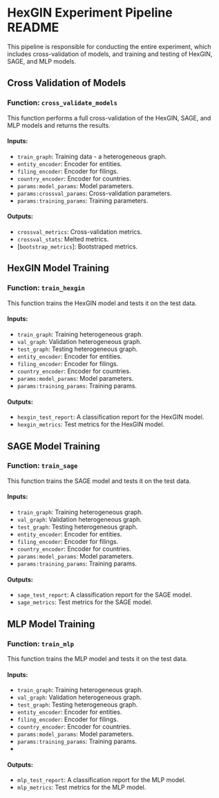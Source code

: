 # HexGIN Experiment Pipeline README

This pipeline is responsible for conducting the entire experiment, which includes cross-validation of models, and training and testing of HexGIN, SAGE, and MLP models.

## Cross Validation of Models

### Function: `cross_validate_models`

This function performs a full cross-validation of the HexGIN, SAGE, and MLP models and returns the results.

#### Inputs:

- `train_graph`: Training data - a heterogeneous graph.
- `entity_encoder`: Encoder for entities.
- `filing_encoder`: Encoder for filings.
- `country_encoder`: Encoder for countries.
- `params:model_params`: Model parameters.
- `params:crossval_params`: Cross-validation parameters.
- `params:training_params`: Training parameters.

#### Outputs:

- `crossval_metrics`: Cross-validation metrics.
- `crossval_stats`: Melted metrics.
- [`bootstrap_metrics`]: Bootstraped metrics.

## HexGIN Model Training

### Function: `train_hexgin`

This function trains the HexGIN model and tests it on the test data.

#### Inputs:

- `train_graph`: Training heterogeneous graph.
- `val_graph`: Validation heterogeneous graph.
- `test_graph`: Testing heterogeneous graph.
- `entity_encoder`: Encoder for entities.
- `filing_encoder`: Encoder for filings.
- `country_encoder`: Encoder for countries.
- `params:model_params`: Model parameters.
- `params:training_params`: Training params.

#### Outputs:

- `hexgin_test_report`: A classification report for the HexGIN model.
- `hexgin_metrics`: Test metrics for the HexGIN model.

## SAGE Model Training

### Function: `train_sage`

This function trains the SAGE model and tests it on the test data.

#### Inputs:

- `train_graph`: Training heterogeneous graph.
- `val_graph`: Validation heterogeneous graph.
- `test_graph`: Testing heterogeneous graph.
- `entity_encoder`: Encoder for entities.
- `filing_encoder`: Encoder for filings.
- `country_encoder`: Encoder for countries.
- `params:model_params`: Model parameters.
- `params:training_params`: Training params.

#### Outputs:

- `sage_test_report`: A classification report for the SAGE model.
- `sage_metrics`: Test metrics for the SAGE model.

## MLP Model Training

### Function: `train_mlp`

This function trains the MLP model and tests it on the test data.

#### Inputs:

- `train_graph`: Training heterogeneous graph.
- `val_graph`: Validation heterogeneous graph.
- `test_graph`: Testing heterogeneous graph.
- `entity_encoder`: Encoder for entities.
- `filing_encoder`: Encoder for filings.
- `country_encoder`: Encoder for countries.
- `params:model_params`: Model parameters.
- `params:training_params`: Training params.
-
#### Outputs:

- `mlp_test_report`: A classification report for the MLP model.
- `mlp_metrics`: Test metrics for the MLP model.
